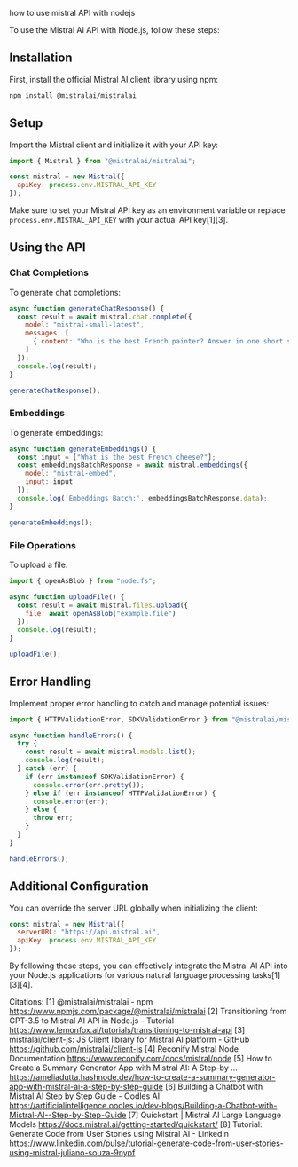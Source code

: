 how to use mistral API with nodejs

To use the Mistral AI API with Node.js, follow these steps:

## Installation

First, install the official Mistral AI client library using npm:

```bash
npm install @mistralai/mistralai
```

## Setup

Import the Mistral client and initialize it with your API key:

```javascript
import { Mistral } from "@mistralai/mistralai";

const mistral = new Mistral({
  apiKey: process.env.MISTRAL_API_KEY
});
```

Make sure to set your Mistral API key as an environment variable or replace `process.env.MISTRAL_API_KEY` with your actual API key[1][3].

## Using the API

### Chat Completions

To generate chat completions:

```javascript
async function generateChatResponse() {
  const result = await mistral.chat.complete({
    model: "mistral-small-latest",
    messages: [
      { content: "Who is the best French painter? Answer in one short sentence.", role: "user" }
    ]
  });
  console.log(result);
}

generateChatResponse();
```

### Embeddings

To generate embeddings:

```javascript
async function generateEmbeddings() {
  const input = ["What is the best French cheese?"];
  const embeddingsBatchResponse = await mistral.embeddings({
    model: "mistral-embed",
    input: input
  });
  console.log('Embeddings Batch:', embeddingsBatchResponse.data);
}

generateEmbeddings();
```

### File Operations

To upload a file:

```javascript
import { openAsBlob } from "node:fs";

async function uploadFile() {
  const result = await mistral.files.upload({
    file: await openAsBlob("example.file")
  });
  console.log(result);
}

uploadFile();
```

## Error Handling

Implement proper error handling to catch and manage potential issues:

```javascript
import { HTTPValidationError, SDKValidationError } from "@mistralai/mistralai/models/errors";

async function handleErrors() {
  try {
    const result = await mistral.models.list();
    console.log(result);
  } catch (err) {
    if (err instanceof SDKValidationError) {
      console.error(err.pretty());
    } else if (err instanceof HTTPValidationError) {
      console.error(err);
    } else {
      throw err;
    }
  }
}

handleErrors();
```

## Additional Configuration

You can override the server URL globally when initializing the client:

```javascript
const mistral = new Mistral({
  serverURL: "https://api.mistral.ai",
  apiKey: process.env.MISTRAL_API_KEY
});
```

By following these steps, you can effectively integrate the Mistral AI API into your Node.js applications for various natural language processing tasks[1][3][4].

Citations:
[1] @mistralai/mistralai - npm https://www.npmjs.com/package/@mistralai/mistralai
[2] Transitioning from GPT-3.5 to Mistral AI API in Node.js - Tutorial https://www.lemonfox.ai/tutorials/transitioning-to-mistral-api
[3] mistralai/client-js: JS Client library for Mistral AI platform - GitHub https://github.com/mistralai/client-js
[4] Reconify Mistral Node Documentation https://www.reconify.com/docs/mistral/node
[5] How to Create a Summary Generator App with Mistral AI: A Step-by ... https://ameliadutta.hashnode.dev/how-to-create-a-summary-generator-app-with-mistral-ai-a-step-by-step-guide
[6] Building a Chatbot with Mistral AI Step by Step Guide - Oodles AI https://artificialintelligence.oodles.io/dev-blogs/Building-a-Chatbot-with-Mistral-AI--Step-by-Step-Guide
[7] Quickstart | Mistral AI Large Language Models https://docs.mistral.ai/getting-started/quickstart/
[8] Tutorial: Generate Code from User Stories using Mistral AI - LinkedIn https://www.linkedin.com/pulse/tutorial-generate-code-from-user-stories-using-mistral-juliano-souza-9nypf
